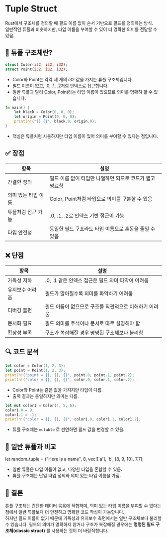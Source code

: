 # Tuple Struct
Rust에서 구조체를 정의할 때 필드 이름 없이 순서 기반으로 필드를 정의하는 방식.  
일반적인 튜플과 비슷하지만, 타입 이름을 부여할 수 있어 더 명확한 의미를 전달할 수 있음.

## 🧩 튜플 구조체란?
```rust
struct Color(i32, i32, i32);
struct Point(i32, i32, i32);
```

- Color와 Point는 각각 세 개의 i32 값을 가지는 튜플 구조체입니다.
- 필드 이름이 없고, .0, .1, .2처럼 인덱스로 접근합니다.
- 일반 튜플과 달리 Color, Point라는 타입 이름이 있으므로 의미를 명확히 할 수 있습니다.

```rust
fn main() {
    let black = Color(0, 0, 0);
    let origin = Point(0, 0, 0);
    println!("{} {}", black.0, origin.0);
}
```
- 핵심은 튜플처럼 사용하지만 타입 이름이 있어 의미를 부여할 수 있다는 점입니다.

## ✅ 장점
| 항목               | 설명                                                             |
|--------------------|------------------------------------------------------------------|
| 간결한 정의        | 필드 이름 없이 타입만 나열하면 되므로 코드가 짧고 명료함         |
| 의미 있는 타입 이름| Color, Point처럼 타입으로 의미를 구분할 수 있음                  |
| 튜플처럼 접근 가능 | .0, .1, .2로 인덱스 기반 접근이 가능                             |
| 타입 안전성        | 동일한 필드 구조라도 타입 이름으로 혼동을 줄일 수 있음           |

## ❌ 단점
| 항목               | 설명                                                             |
|--------------------|------------------------------------------------------------------|
| 가독성 저하        | .0, .1 같은 인덱스 접근은 필드 의미 파악이 어려움                |
| 유지보수 어려움    | 필드가 많아질수록 의미를 파악하기 어려움                         |
| 디버깅 불편        | 필드 이름이 없으므로 구조를 직관적으로 이해하기 어려움           |
| 문서화 필요        | 필드 의미를 주석이나 문서로 따로 설명해야 함                     |
| 확장성 부족        | 구조가 복잡해질 경우 명명된 구조체보다 불리함                    |

## 🔍 코드 분석
```rust
let color = Color(1, 2, 3);
let point = Point(1, 2, 3);
println!("point = {}, {}, {}", point.0, point.1, point.2);
println!("color = {}, {}, {}", color.0, color.1, color.2);
```

- Color와 Point는 같은 값을 가지지만 타입이 다름.
- 출력 결과는 동일하지만 의미는 다름.
```rust
let mut color1 = Color(4, 5, 6);
color1.0 = 9;
color1.1 = -1;
println!("color = {}, {}, {}", color1.0, color1.1, color1.2);
```
- 튜플 구조체는 `mutable` 로 선언하면 필드 값을 변경할 수 있음.

## 🎲 일반 튜플과 비교
let random_tuple = ("Here is a name", 8, vec!['a'], 'b', [8, 9, 10], 7.7);

- 일반 튜플은 타입 이름이 없고, 다양한 타입을 혼합할 수 있음.
- 튜플 구조체는 단일 타입 정의와 의미 있는 타입 이름을 가짐.

## 🧠 결론
튜플 구조체는 간단한 데이터 묶음에 적합하며, 의미 있는 타입 이름을 부여할 수 있다는 점에서 일반 튜플보다 더 안전하고 명확한 코드 작성이 가능합니다.  
하지만 필드 이름이 없기 때문에 가독성과 유지보수 측면에서는 일반 구조체보다 불리할 수 있습니다.
필드의 의미가 명확하지 않거나 구조가 복잡해질 경우에는 **명명된 필드 구조체(classic struct)** 를 사용하는 것이 더 바람직합니다.
